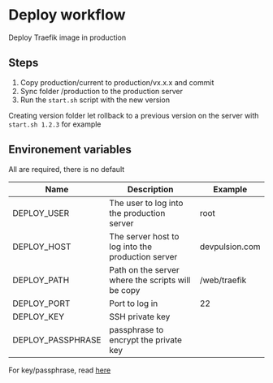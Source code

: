 # Deploy workflow

Deploy Traefik image in production

## Steps

1. Copy production/current to production/vx.x.x and commit
2. Sync folder /production to the production server
3. Run the `start.sh` script with the new version

Creating version folder let rollback to a previous version on the server with `start.sh 1.2.3` for example

## Environement variables

All are required, there is no default

| Name               | Description                                       | Example           |
|--------------------|---------------------------------------------------|-------------------|
| DEPLOY_USER        | The user to log into the production server        | root              |
| DEPLOY_HOST        | The server host to log into the production server | devpulsion.com    |
| DEPLOY_PATH        | Path on the server where the scripts will be copy | /web/traefik      |
| DEPLOY_PORT        | Port to log in                                    | 22                |
| DEPLOY_KEY         | SSH private key                                   |                   | 
| DEPLOY_PASSPHRASE  | passphrase to encrypt the private key             |                   | 

For key/passphrase, read [here](https://github.com/appleboy/ssh-action#setting-up-ssh-key)